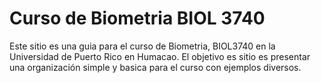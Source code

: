 # Curso de Biometria BIOL 3740
Este sitio es una guia para el curso de Biometria, BIOL3740 en la Universidad de Puerto Rico en Humacao.  El objetivo es sitio es presentar una organización simple y basica para el curso con ejemplos diversos.

